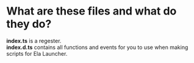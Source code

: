 # What are these files and what do they do?

<b>index.ts</b> is a regester.<br>
<b>index.d.ts</b> contains all functions and events for you to use when making scripts for Ela Launcher.
